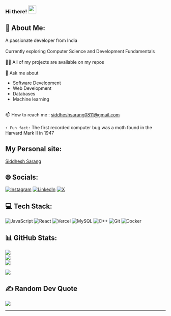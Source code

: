 ### Hi there! <img src="https://emojis.slackmojis.com/emojis/images/1536351075/4594/blob-wave.gif" width="25"/> 

## 💫 About Me:
A passionate developer from India<br><br>
Currently exploring Computer Science and Development Fundamentals <br><br>👨‍💻 
All of my projects are available on my repos<br><br>💬 Ask me about<br>
- Software Development<br>
- Web Development<br>
- Databases<br>
- Machine learning<br><br>

📫 How to reach me : siddheshsarang0811@gmail.com<br><br>`⚡ Fun fact:` The first recorded computer bug was a moth found in the Harvard Mark II in 1947


## My Personal site:
[Siddhesh Sarang](https://siddheshumeshsarang.vercel.app)


## 🌐 Socials:
[![Instagram](https://img.shields.io/badge/Instagram-%23E4405F.svg?logo=Instagram&logoColor=white)](https://instagram.com/iamsid08 ) [![LinkedIn](https://img.shields.io/badge/LinkedIn-%230077B5.svg?logo=linkedin&logoColor=white)](https://linkedin.com/in/siddhesh-sarang-3a060a2a2 ) [![X](https://img.shields.io/badge/X-black.svg?logo=X&logoColor=white)](https://x.com/iamsid08_) 

## 💻 Tech Stack:

![JavaScript](https://img.shields.io/badge/javascript-%23323330.svg?style=for-the-badge&logo=javascript&logoColor=%23F7DF1E) 
![React](https://img.shields.io/badge/react-%2320232a.svg?style=for-the-badge&logo=react&logoColor=%2361DAFB) ![Vercel](https://img.shields.io/badge/vercel-%23000000.svg?style=for-the-badge&logo=vercel&logoColor=white)
![MySQL](https://img.shields.io/badge/mysql-4479A1.svg?style=for-the-badge&logo=mysql&logoColor=white)
![C++](https://img.shields.io/badge/c++-%2300599C.svg?style=for-the-badge&logo=c%2B%2B&logoColor=white) ![Git](https://img.shields.io/badge/git-%23F05033.svg?style=for-the-badge&logo=git&logoColor=white) ![Docker](https://img.shields.io/badge/docker-%230db7ed.svg?style=for-the-badge&logo=docker&logoColor=white)

## 📊 GitHub Stats:
![](https://github-readme-stats.vercel.app/api?username=SIDDHESHUMESHSARANG&theme=github_dark&hide_border=true&include_all_commits=true&count_private=true)<br/>
![](https://github-readme-streak-stats.herokuapp.com/?user=SIDDHESHUMESHSARANG&theme=github_dark&hide_border=true)<br/>
![](https://github-readme-stats.vercel.app/api/top-langs/?username=SIDDHESHUMESHSARANG&theme=github_dark&hide_border=true&include_all_commits=true&count_private=true&layout=compact)


![](https://github-profile-trophy.vercel.app/?username=SIDDHESHUMESHSARANG&theme=radical&no-frame=true&no-bg=false&margin-w=4)

## ✍️ Random Dev Quote
![](https://quotes-github-readme.vercel.app/api?type=vetical&theme=merko)

---


<!-- Proudly created with GPRM ( https://gprm.itsvg.in ) -->
